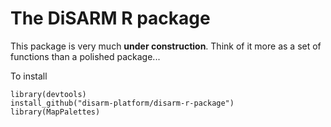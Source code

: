 # The DiSARM R package
This package is very much **under construction**. Think of it more as a set of functions than a polished package...

To install
```{r}
library(devtools)
install_github("disarm-platform/disarm-r-package")
library(MapPalettes)
```
